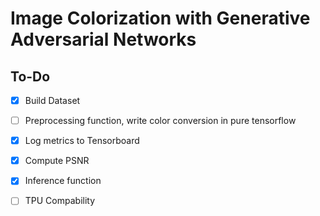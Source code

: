# Image Colorization with Generative Adversarial Networks

## To-Do
 - [x] Build Dataset
 - [ ] Preprocessing function, write color conversion in pure tensorflow
 - [x] Log metrics to Tensorboard
 - [x] Compute PSNR
 - [x] Inference function
 - [ ] TPU Compability
 
